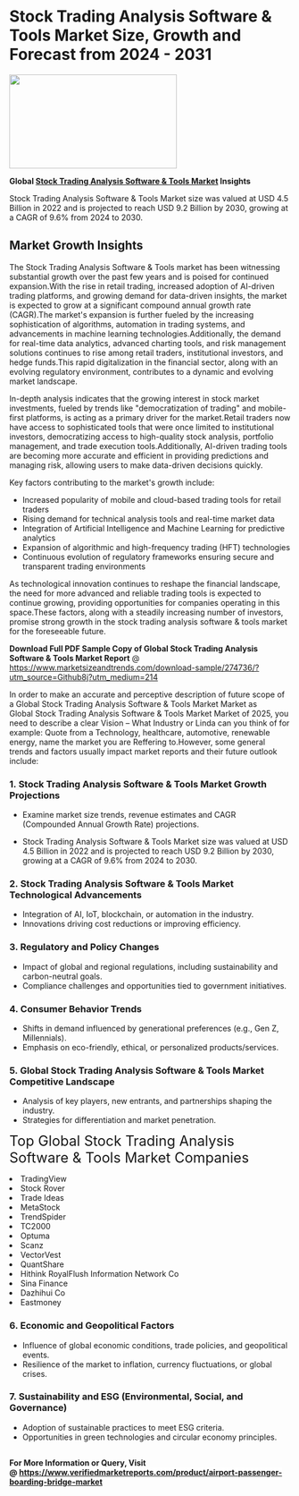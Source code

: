 <H1>Stock Trading Analysis Software & Tools Market Size, Growth and Forecast from 2024 - 2031</H1><img class="aligncenter size-medium wp-image-584254" src="https://thirdeyenews.in/wp-content/uploads/2024/09/Global-Market-Research-300x168.jpeg" alt="" width="300" height="168" /><p><strong>Global&nbsp;<a href="https://www.marketsizeandtrends.com/download-sample/274736/?utm_source=Github8j?utm_medium=214">Stock Trading Analysis Software & Tools Market</a> Insights</strong></p><p>Stock Trading Analysis Software & Tools Market size was valued at USD 4.5 Billion in 2022 and is projected to reach USD 9.2 Billion by 2030, growing at a CAGR of 9.6% from 2024 to 2030.</p><p><h2>Market Growth Insights</h2> <p>The Stock Trading Analysis Software & Tools market has been witnessing substantial growth over the past few years and is poised for continued expansion.With the rise in retail trading, increased adoption of AI-driven trading platforms, and growing demand for data-driven insights, the market is expected to grow at a significant compound annual growth rate (CAGR).The market's expansion is further fueled by the increasing sophistication of algorithms, automation in trading systems, and advancements in machine learning technologies.Additionally, the demand for real-time data analytics, advanced charting tools, and risk management solutions continues to rise among retail traders, institutional investors, and hedge funds.This rapid digitalization in the financial sector, along with an evolving regulatory environment, contributes to a dynamic and evolving market landscape.</p> <p>In-depth analysis indicates that the growing interest in stock market investments, fueled by trends like "democratization of trading" and mobile-first platforms, is acting as a primary driver for the market.Retail traders now have access to sophisticated tools that were once limited to institutional investors, democratizing access to high-quality stock analysis, portfolio management, and trade execution tools.Additionally, AI-driven trading tools are becoming more accurate and efficient in providing predictions and managing risk, allowing users to make data-driven decisions quickly.</p> <p>Key factors contributing to the market's growth include: </p> <ul> <li>Increased popularity of mobile and cloud-based trading tools for retail traders</li> <li>Rising demand for technical analysis tools and real-time market data</li> <li>Integration of Artificial Intelligence and Machine Learning for predictive analytics</li> <li>Expansion of algorithmic and high-frequency trading (HFT) technologies</li> <li>Continuous evolution of regulatory frameworks ensuring secure and transparent trading environments</li> </ul> <p>As technological innovation continues to reshape the financial landscape, the need for more advanced and reliable trading tools is expected to continue growing, providing opportunities for companies operating in this space.These factors, along with a steadily increasing number of investors, promise strong growth in the stock trading analysis software & tools market for the foreseeable future.</p> <p><span class=""><strong>Download Full PDF Sample Copy of Global Stock Trading Analysis Software & Tools Market Report</strong> @ <a href="https://www.marketsizeandtrends.com/download-sample/274736/?utm_source=Github8j?utm_medium=214" target="_blank">https://www.marketsizeandtrends.com/download-sample/274736/?utm_source=Github8j?utm_medium=214</a></span></p><p>In order to make an accurate and perceptive description of future scope of a Global&nbsp;Stock Trading Analysis Software & Tools Market Market as Global&nbsp;Stock Trading Analysis Software & Tools Market Market of 2025, you need to describe a clear Vision &ndash; What Industry or Linda can you think of for example: Quote from a Technology, healthcare, automotive, renewable energy, name the market you are Reffering to.However, some general trends and factors usually impact market reports and their future outlook include:</p><h3>1.&nbsp;<strong>Stock Trading Analysis Software & Tools Market Growth Projections</strong></h3><ul><li>Examine market size trends, revenue estimates and CAGR (Compounded Annual Growth Rate) projections.</li><li><p>Stock Trading Analysis Software & Tools Market size was valued at USD 4.5 Billion in 2022 and is projected to reach USD 9.2 Billion by 2030, growing at a CAGR of 9.6% from 2024 to 2030.</p></li></ul><h3>2.&nbsp;<strong>Stock Trading Analysis Software & Tools Market Technological Advancements</strong></h3><ul><li>Integration of AI, IoT, blockchain, or automation in the industry.</li><li>Innovations driving cost reductions or improving efficiency.</li></ul><h3>3.&nbsp;<strong>Regulatory and Policy Changes</strong></h3><ul><li>Impact of global and regional regulations, including sustainability and carbon-neutral goals.</li><li>Compliance challenges and opportunities tied to government initiatives.</li></ul><h3>4.&nbsp;<strong>Consumer Behavior Trends</strong></h3><ul><li>Shifts in demand influenced by generational preferences (e.g., Gen Z, Millennials).</li><li>Emphasis on eco-friendly, ethical, or personalized products/services.</li></ul><h3>5.&nbsp;<strong>Global Stock Trading Analysis Software & Tools Market Competitive Landscape</strong></h3><ul><li>Analysis of key players, new entrants, and partnerships shaping the industry.</li><li>Strategies for differentiation and market penetration.</li></ul><p data-pm-slice="1 1 []"><span style="color: inherit; font-family: inherit; font-size: 25px;">Top Global Stock Trading Analysis Software & Tools Market Companies</span></p><div class="" data-test-id=""><p><li>TradingView</li><li> Stock Rover</li><li> Trade Ideas</li><li> MetaStock</li><li> TrendSpider</li><li> TC2000</li><li> Optuma</li><li> Scanz</li><li> VectorVest</li><li> QuantShare</li><li> Hithink RoyalFlush Information Network Co</li><li> Sina Finance</li><li> Dazhihui Co</li><li> Eastmoney</li></p></div><h3>6.&nbsp;<strong>Economic and Geopolitical Factors</strong></h3><ul><li>Influence of global economic conditions, trade policies, and geopolitical events.</li><li>Resilience of the market to inflation, currency fluctuations, or global crises.</li></ul><h3>7.&nbsp;<strong>Sustainability and ESG (Environmental, Social, and Governance)</strong></h3><ul><li>Adoption of sustainable practices to meet ESG criteria.</li><li>Opportunities in green technologies and circular economy principles.</li></ul><h2><strong style="font-size: 14px;">For More Information or Query, Visit @&nbsp;</strong><a style="background-color: #ffffff; font-size: 14px;" href="https://www.marketsizeandtrends.com/report/stock-trading-analysis-software-tools-market/" target="_blank">https://www.verifiedmarketreports.com/product/airport-passenger-boarding-bridge-market</a></h2>